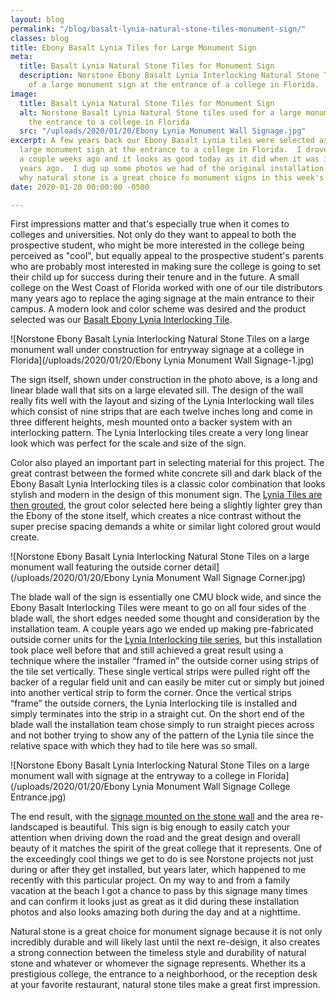 ```yaml
---
layout: blog
permalink: "/blog/basalt-lynia-natural-stone-tiles-monument-sign/"
classes: blog
title: Ebony Basalt Lynia Tiles for Large Monument Sign
meta:
  title: Basalt Lynia Natural Stone Tiles for Monument Sign
  description: Norstone Ebony Basalt Lynia Interlocking Natural Stone Tiles as part
    of a large monument sign at the entrance of a college in Florida.
image:
  title: Basalt Lynia Natural Stone Tiles for Monument Sign
  alt: Norstone Basalt Lynia Natural Stone tiles used for a large monument sign at
    the entrance to a college in Florida
  src: "/uploads/2020/01/20/Ebony Lynia Monument Wall Signage.jpg"
excerpt: A few years back our Ebony Basalt Lynia tiles were selected as part of a
  large monument sign at the entrance to a college in Florida.  I drove by this sign
  a couple weeks ago and it looks as good today as it did when it was installed many
  years ago.  I dug up some photos we had of the original installation and we'll cover
  why natural stone is a great choice fo monument signs in this week's blog
date: 2020-01-20 00:00:00 -0500

---
```

First impressions matter and that's especially true when it comes to colleges and universities. Not only do they want to appeal to both the prospective student, who might be more interested in the college being perceived as "cool", but equally appeal to the prospective student's parents who are probably most interested in making sure the college is going to set their child up for success during their tenure and in the future. A small college on the West Coast of Florida worked with one of our tile distributors many years ago to replace the aging signage at the main entrance to their campus. A modern look and color scheme was desired and the product selected was our [Basalt Ebony Lynia Interlocking Tile](https://www.norstoneusa.com/products/lynia-mosaic-tiles/ebony/).

![Norstone Ebony Basalt Lynia Interlocking Natural Stone Tiles on a large monument wall under construction for entryway signage at a college in Florida](/uploads/2020/01/20/Ebony Lynia Monument Wall Signage-1.jpg)

The sign itself, shown under construction in the photo above, is a long and linear blade wall that sits on a large elevated sill. The design of the wall really fits well with the layout and sizing of the Lynia Interlocking wall tiles which consist of nine strips that are each twelve inches long and come in three different heights, mesh mounted onto a backer system with an interlocking pattern. The Lynia Interlocking tiles create a very long linear look which was perfect for the scale and size of the sign.

Color also played an important part in selecting material for this project. The great contrast between the formed white concrete sill and dark black of the Ebony Basalt Lynia Interlocking tiles is a classic color combination that looks stylish and modern in the design of this monument sign.  The [Lynia Tiles are then grouted](https://www.norstoneusa.com/blog/grouting-lynia-mosaic-tile/), the grout color selected here being a slightly lighter grey than the Ebony of the stone itself, which creates a nice contrast without the super precise spacing demands a white or similar light colored grout would create.

![Norstone Ebony Basalt Lynia Interlocking Natural Stone Tiles on a large monument wall featuring the outside corner detail](/uploads/2020/01/20/Ebony Lynia Monument Wall Signage Corner.jpg)

The blade wall of the sign is essentially one CMU block wide, and since the Ebony Basalt Interlocking Tiles were meant to go on all four sides of the blade wall, the short edges needed some thought and consideration by the installation team. A couple years ago we ended up making pre-fabricated outside corner units for the [Lynia Interlocking tile series](https://www.norstoneusa.com/products/lynia-mosaic-tiles/), but this installation took place well before that and still achieved a great result using a technique where the installer “framed in” the outside corner using strips of the tile set vertically. These single vertical strips were pulled right off the backer of a regular field unit and can easily be miter cut or simply but joined into another vertical strip to form the corner. Once the vertical strips “frame” the outside corners, the Lynia Interlocking tile is installed and simply terminates into the strip in a straight cut. On the short end of the blade wall the installation team chose simply to run straight pieces across and not bother trying to show any of the pattern of the Lynia tile since the relative space with which they had to tile here was so small.

![Norstone Ebony Basalt Lynia Interlocking Natural Stone Tiles on a large monument wall with signage at the entryway to a college in Florida](/uploads/2020/01/20/Ebony Lynia Monument Wall Signage College Entrance.jpg)

The end result, with the [signage mounted on the stone wall](https://www.norstoneusa.com/blog/installing-signage-on-stacked-stone/) and the area re-landscaped is beautiful. This sign is big enough to easily catch your attention when driving down the road and the great design and overall beauty of it matches the spirit of the great college that it represents. One of the exceedingly cool things we get to do is see Norstone projects not just during or after they get installed, but years later, which happened to me recently with this particular project. On my way to and from a family vacation at the beach I got a chance to pass by this signage many times and can confirm it looks just as great as it did during these installation photos and also looks amazing both during the day and at a nighttime.

Natural stone is a great choice for monument signage because it is not only incredibly durable and will likely last until the next re-design, it also creates a strong connection between the timeless style and durability of natural stone and whatever or whomever the signage represents. Whether its a prestigious college, the entrance to a neighborhood, or the reception desk at your favorite restaurant, natural stone tiles make a great first impression.